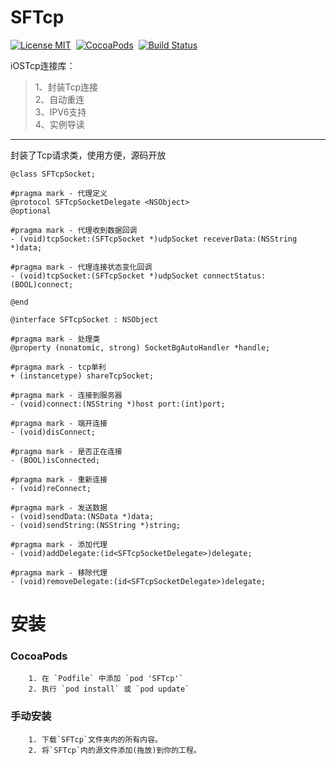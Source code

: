 # SFTcp
[![License MIT](https://img.shields.io/badge/license-MIT-green.svg?style=flat)](https://raw.githubusercontent.com/ibireme/YYKit/master/LICENSE)&nbsp;
[![CocoaPods](http://img.shields.io/cocoapods/p/YYKit.svg?style=flat)](http://cocoadocs.org/docsets/YYKit)&nbsp;
[![Build Status](https://travis-ci.org/ibireme/YYKit.svg?branch=master)](https://travis-ci.org/ibireme/YYKit)

iOSTcp连接库：<br>
  >1、封装Tcp连接<br>
  >2、自动重连<br>
  >3、IPV6支持<br>
  >4、实例导读<br>

</p>

---

封装了Tcp请求类，使用方便，源码开放

    @class SFTcpSocket;

    #pragma mark - 代理定义
    @protocol SFTcpSocketDelegate <NSObject>
    @optional

    #pragma mark - 代理收到数据回调
    - (void)tcpSocket:(SFTcpSocket *)udpSocket receverData:(NSString *)data;

    #pragma mark - 代理连接状态变化回调
    - (void)tcpSocket:(SFTcpSocket *)udpSocket connectStatus:(BOOL)connect;

    @end

    @interface SFTcpSocket : NSObject

    #pragma mark - 处理类
    @property (nonatomic, strong) SocketBgAutoHandler *handle;

    #pragma mark - tcp单利
    + (instancetype) shareTcpSocket;

    #pragma mark - 连接到服务器
    - (void)connect:(NSString *)host port:(int)port;

    #pragma mark - 端开连接
    - (void)disConnect;

    #pragma mark - 是否正在连接
    - (BOOL)isConnected;

    #pragma mark - 重新连接
    - (void)reConnect;

    #pragma mark - 发送数据
    - (void)sendData:(NSData *)data;
    - (void)sendString:(NSString *)string;

    #pragma mark - 添加代理
    - (void)addDelegate:(id<SFTcpSocketDelegate>)delegate;

    #pragma mark - 移除代理
    - (void)removeDelegate:(id<SFTcpSocketDelegate>)delegate;
    
# 安装

###  CocoaPods

        1. 在 `Podfile` 中添加 `pod 'SFTcp'`
        2. 执行 `pod install` 或 `pod update`

### 手动安装

        1. 下载`SFTcp`文件夹内的所有内容。
        2. 将`SFTcp`内的源文件添加(拖放)到你的工程。
